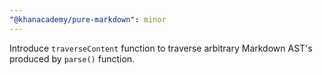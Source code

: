 ```yaml
---
"@khanacademy/pure-markdown": minor
---
```


Introduce `traverseContent` function to traverse arbitrary Markdown AST's produced by `parse()` function.
